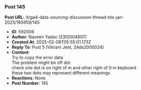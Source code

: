 ### Post 145
**Post URL**: /t/ga4-data-sourcing-discussion-thread-tds-jan-2025/165959/145
- **ID**: 592006
- **Author**: Naveen Yadav (23f2004907)
- **Created At**: 2025-02-08T05:55:01.173Z
- **Reply To**: Post 5 (Vikram Jeet, 24ds2000024)
- **Content**:  
  Try to copy the error data<br>
The problem might be off dot<br>
check one dot is on right of m and other right of 0 in keyboard<br>
these two dots may represent different meanings
- **Reactions**: None
- **Post Number**: 145


